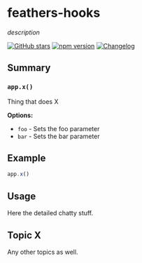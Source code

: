 # feathers-hooks
*description*

[![GitHub stars](https://img.shields.io/github/stars/feathersjs/feathers-hooks.png?style=social&label=Star)](https://github.com/feathersjs/feathers-hooks/)
[![npm version](https://img.shields.io/npm/v/feathers-hooks.png?style=flat-square)](https://www.npmjs.com/package/feathers-hooks)
[![Changelog](https://img.shields.io/badge/changelog-.md-blue.png?style=flat-square)](https://github.com/feathersjs/feathers-hooks/blob/master/CHANGELOG.md)


## Summary

### `app.x()`

Thing that does X

__Options:__

- `foo` - Sets the foo parameter
- `bar` - Sets the bar parameter

## Example

```js
app.x()
```

## Usage

Here the detailed chatty stuff.

## Topic X

Any other topics as well.
